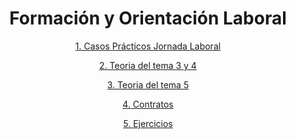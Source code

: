 <div align="center">

# Formación y Orientación Laboral

[1. Casos Prácticos Jornada Laboral](./Jornada_laboral_casos_practicos.docx)

[2. Teoria del tema 3 y 4](./Teoria3y4.odt)

[3. Teoria del tema 5](./Teoria5.docx)

[4. Contratos](./Contratos.ods)

[5. Ejercicios](./Ejercicios)

</div>
